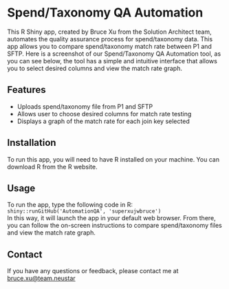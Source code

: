 # Spend/Taxonomy QA Automation
This R Shiny app, created by Bruce Xu from the Solution Architect team, automates the quality assurance process for spend/taxonomy data. This app allows you to compare spend/taxonomy match rate between P1 and SFTP. Here is a screenshot of our Spend/Taxonomy QA Automation tool, as you can see below, the tool has a simple and intuitive interface that allows you to select desired columns and view the match rate graph.

## Features
- Uploads spend/taxonomy file from P1 and SFTP
- Allows user to choose desired columns for match rate testing
- Displays a graph of the match rate for each join key selected

## Installation
To run this app, you will need to have R installed on your machine. You can download R from the R website. 

## Usage
To run the app, type the following code in R:<br>
`shiny::runGitHub('AutomationQA', 'superxujwbruce')`<br>
In this way, it will launch the app in your default web browser. From there, you can follow the on-screen instructions to compare spend/taxonomy files and view the match rate graph.

## Contact
If you have any questions or feedback, please contact me at bruce.xu@team.neustar
